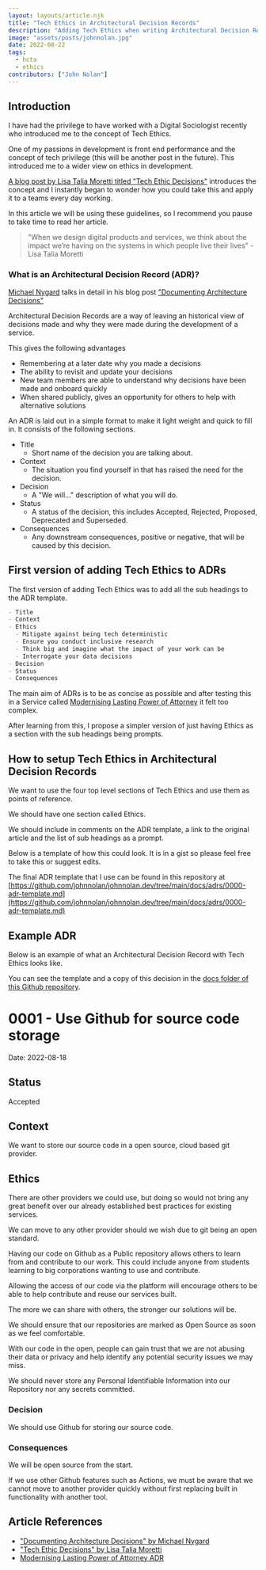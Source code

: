 ```yaml
---
layout: layouts/article.njk
title: "Tech Ethics in Architectural Decision Records"
description: "Adding Tech Ethics when writing Architectural Decision Records for your service."
image: "assets/posts/johnnolan.jpg"
date: 2022-08-22
tags: 
  - hcta
  - ethics
contributors: ["John Nolan"]
---
```


## Introduction

I have had the privilege to have worked with a Digital Sociologist recently who introduced me to the concept of Tech Ethics.

One of my passions in development is front end performance and the concept of tech privilege (this will be another post in the future). This introduced me to a wider view on ethics in development.

[A blog post by Lisa Talia Moretti titled "Tech Ethic Decisions"](https://docs.modernising.opg.service.justice.gov.uk/research-development/articles/tech-ethic-decisions/) introduces the concept and I instantly began to wonder how you could take this and apply it to a teams every day working.

In this article we will be using these guidelines, so I recommend you pause to take time to read her article.

> "When we design digital products and services, we think about the impact we’re having on the systems in which people live their lives" - Lisa Talia Moretti

### What is an Architectural Decision Record (ADR)?

[Michael Nygard](https://cognitect.com/authors/MichaelNygard.html) talks in detail in his blog post ["Documenting Architecture Decisions"](https://cognitect.com/blog/2011/11/15/documenting-architecture-decisions)

Architectural Decision Records are a way of leaving an historical view of decisions made and why they were made during the development of a service.

This gives the following advantages

- Remembering at a later date why you made a decisions
- The ability to revisit and update your decisions
- New team members are able to understand why decisions have been made and onboard quickly
- When shared publicly, gives an opportunity for others to help with alternative solutions

An ADR is laid out in a simple format to make it light weight and quick to fill in. It consists of the following sections.

- Title
  - Short name of the decision you are talking about.
- Context
  - The situation you find yourself in that has raised the need for the decision.
- Decision
  - A "We will..." description of what you will do.
- Status
  - A status of the decision, this includes Accepted, Rejected, Proposed, Deprecated and Superseded.
- Consequences
  - Any downstream consequences, positive or negative, that will be caused by this decision.

## First version of adding Tech Ethics to ADRs

The first version of adding Tech Ethics was to add all the sub headings to the ADR template.

``` markdown
- Title
- Context
- Ethics
  - Mitigate against being tech deterministic
  - Ensure you conduct inclusive research
  - Think big and imagine what the impact of your work can be
  - Interrogate your data decisions
- Decision
- Status
- Consequences
```

The main aim of ADRs is to be as concise as possible and after testing this in a Service called [Modernising Lasting Power of Attorney](https://docs.modernising.opg.service.justice.gov.uk/adr/articles/0002-verifiable-credentials/) it felt too complex.

After learning from this, I propose a simpler version of just having Ethics as a section with the sub headings being prompts.

## How to setup Tech Ethics in Architectural Decision Records

We want to use the four top level sections of Tech Ethics and use them as points of reference.

We should have one section called Ethics.

We should include in comments on the ADR template, a link to the original article and the list of sub headings as a prompt.

Below is a template of how this could look. It is in a gist so please feel free to take this or suggest edits.

The final ADR template that I use can be found in this repository at [https://github.com/johnnolan/johnnolan.dev/tree/main/docs/adrs/0000-adr-template.md](https://github.com/johnnolan/johnnolan.dev/tree/main/docs/adrs/0000-adr-template.md)

<script src="https://gist.github.com/johnnolan/5a650b3f376cb88012ca289680185dac.js"></script>

## Example ADR

Below is an example of what an Architectural Decision Record with Tech Ethics looks like.

You can see the template and a copy of this decision in the [docs folder of this Github repository](https://github.com/johnnolan/johnnolan.dev/tree/main/docs/adrs).

# 0001 - Use Github for source code storage

Date: 2022-08-18

## Status

Accepted

## Context

We want to store our source code in a open source, cloud based git provider.

## Ethics

There are other providers we could use, but doing so would not bring any great benefit over our already established best practices for existing services.

We can move to any other provider should we wish due to git being an open standard.

Having our code on Github as a Public repository allows others to learn from and contribute to our work. This could include anyone from students learning to big corporations wanting to use and contribute.

Allowing the access of our code via the platform will encourage others to be able to help contribute and reuse our services built.

The more we can share with others, the stronger our solutions will be.

We should ensure that our repositories are marked as Open Source as soon as we feel comfortable.

With our code in the open, people can gain trust that we are not abusing their data or privacy and help identify any potential security issues we may miss.

We should never store any Personal Identifiable Information into our Repository nor any secrets committed.

### Decision

We should use Github for storing our source code.

### Consequences

We will be open source from the start.

If we use other Github features such as Actions, we must be aware that we cannot move to another provider quickly without first replacing built in functionality with another tool.

## Article References

- ["Documenting Architecture Decisions" by Michael Nygard](https://cognitect.com/blog/2011/11/15/documenting-architecture-decisions)
- ["Tech Ethic Decisions" by Lisa Talia Moretti](https://docs.modernising.opg.service.justice.gov.uk/research-development/articles/tech-ethic-decisions/)
- [Modernising Lasting Power of Attorney ADR](https://docs.modernising.opg.service.justice.gov.uk/adr/articles/0002-verifiable-credentials/)
